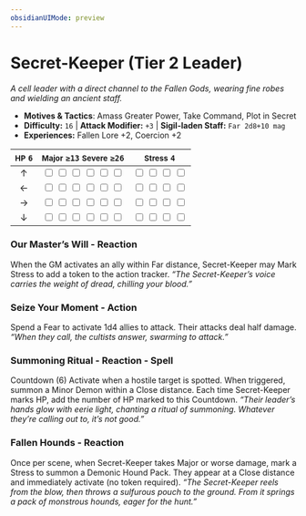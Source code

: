 ```yaml
---
obsidianUIMode: preview
---
```

# Secret-Keeper (Tier 2 Leader)

*A cell leader with a direct channel to the Fallen Gods, wearing fine robes and wielding an ancient staff.*

- **Motives & Tactics**: Amass Greater Power, Take Command, Plot in Secret
- **Difficulty:** `16` | **Attack Modifier:** `+3` | **Sigil-laden Staff:** `Far 2d8+10 mag`
- **Experiences:** Fallen Lore +2, Coercion +2

| <small>HP</small> `6` | <small>Major</small> `≥13` <small>Severe</small> `≥26` | <small>Stress</small> `4` |
|:-:|:-:|:-:|
| ↑ |  <input type="checkbox" unchecked id="22eac5bc"> <input type="checkbox" unchecked id="17a39acd"> <input type="checkbox" unchecked id="7293a10d"> <input type="checkbox" unchecked id="d520ce49"> <input type="checkbox" unchecked id="a1727d99"> <input type="checkbox" unchecked id="e13910e8"> |  <input type="checkbox" unchecked id="dfdc8526"> <input type="checkbox" unchecked id="c925d017"> <input type="checkbox" unchecked id="01955314"> <input type="checkbox" unchecked id="90db9f1c"> |
| ← |  <input type="checkbox" unchecked id="0be9b005"> <input type="checkbox" unchecked id="72e6c44b"> <input type="checkbox" unchecked id="88daf75c"> <input type="checkbox" unchecked id="ec42ee03"> <input type="checkbox" unchecked id="801aa357"> <input type="checkbox" unchecked id="c400271b"> |  <input type="checkbox" unchecked id="629358e6"> <input type="checkbox" unchecked id="4acc9a5b"> <input type="checkbox" unchecked id="46c1758f"> <input type="checkbox" unchecked id="a157bda5"> |
| → |  <input type="checkbox" unchecked id="ee88b601"> <input type="checkbox" unchecked id="2f7d85b6"> <input type="checkbox" unchecked id="27915b51"> <input type="checkbox" unchecked id="e7e40c84"> <input type="checkbox" unchecked id="c375f66b"> <input type="checkbox" unchecked id="ae0fb7d9"> |  <input type="checkbox" unchecked id="3dd99114"> <input type="checkbox" unchecked id="3ec197f6"> <input type="checkbox" unchecked id="f4b422ef"> <input type="checkbox" unchecked id="fbfc3069"> |
| ↓ |  <input type="checkbox" unchecked id="0cc515d7"> <input type="checkbox" unchecked id="14eac368"> <input type="checkbox" unchecked id="0492866f"> <input type="checkbox" unchecked id="3ae69845"> <input type="checkbox" unchecked id="0bc3410a"> <input type="checkbox" unchecked id="653ae27a"> |  <input type="checkbox" unchecked id="b76643e1"> <input type="checkbox" unchecked id="6052f738"> <input type="checkbox" unchecked id="09b68957"> <input type="checkbox" unchecked id="134cd59c"> |

### Our Master’s Will - Reaction

When the GM activates an ally within Far distance, Secret-Keeper may Mark Stress to add a token to the action tracker. *“The Secret-Keeper’s voice carries the weight of dread, chilling your blood.”*

### Seize Your Moment - Action

Spend a Fear to activate 1d4 allies to attack. Their attacks deal half damage. *“When they call, the cultists answer, swarming to attack.”*

### Summoning Ritual - Reaction - Spell

Countdown (6) Activate when a hostile target is spotted. When triggered, summon a Minor Demon within a Close distance. Each time Secret-Keeper marks HP, add the number of HP marked to this Countdown. *“Their leader’s hands glow with eerie light, chanting a ritual of summoning. Whatever they’re calling out to, it’s not good.”*

### Fallen Hounds - Reaction

Once per scene, when Secret-Keeper takes Major or worse damage, mark a Stress to summon a Demonic Hound Pack. They appear at a Close distance and immediately activate (no token required). *“The Secret-Keeper reels from the blow, then throws a sulfurous pouch to the ground. From it springs a pack of monstrous hounds, eager for the hunt.”*